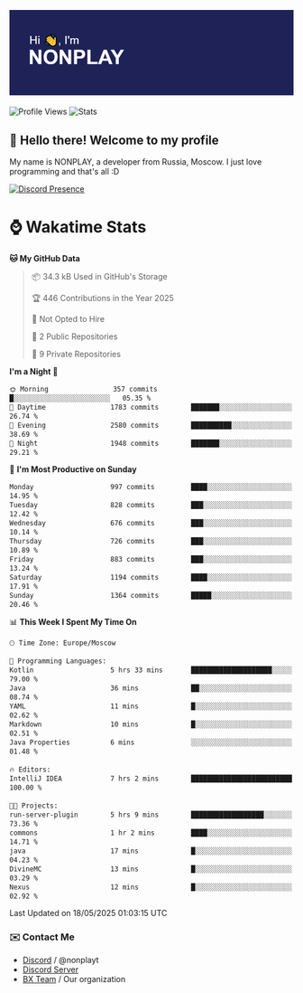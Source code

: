 ![Discord Presence](./header.png)
<br></br>
![Profile Views](https://komarev.com/ghpvc/?username=NONPLAYT&color=blue&style=for-the-badge)
![Stats](https://img.shields.io/badge/0%25-OPTIMIZED-orange?style=for-the-badge)


## :wave: Hello there! Welcome to my profile

My name is NONPLAY, a developer from Russia, Moscow. I just love programming and that's all :D

[![Discord Presence](https://lanyard.cnrad.dev/api/597087584090587177?showDisplayName=true)](https://discord.com/users/597087584090587177) 

# ⌚ Wakatime Stats

<!--START_SECTION:waka-->
**🐱 My GitHub Data** 

> 📦 34.3 kB Used in GitHub's Storage 
 > 
> 🏆 446 Contributions in the Year 2025
 > 
> 🚫 Not Opted to Hire
 > 
> 📜 2 Public Repositories 
 > 
> 🔑 9 Private Repositories 
 > 
**I'm a Night 🦉** 

```text
🌞 Morning                357 commits         █░░░░░░░░░░░░░░░░░░░░░░░░   05.35 % 
🌆 Daytime                1783 commits        ███████░░░░░░░░░░░░░░░░░░   26.74 % 
🌃 Evening                2580 commits        ██████████░░░░░░░░░░░░░░░   38.69 % 
🌙 Night                  1948 commits        ███████░░░░░░░░░░░░░░░░░░   29.21 % 
```
📅 **I'm Most Productive on Sunday** 

```text
Monday                   997 commits         ████░░░░░░░░░░░░░░░░░░░░░   14.95 % 
Tuesday                  828 commits         ███░░░░░░░░░░░░░░░░░░░░░░   12.42 % 
Wednesday                676 commits         ███░░░░░░░░░░░░░░░░░░░░░░   10.14 % 
Thursday                 726 commits         ███░░░░░░░░░░░░░░░░░░░░░░   10.89 % 
Friday                   883 commits         ███░░░░░░░░░░░░░░░░░░░░░░   13.24 % 
Saturday                 1194 commits        ████░░░░░░░░░░░░░░░░░░░░░   17.91 % 
Sunday                   1364 commits        █████░░░░░░░░░░░░░░░░░░░░   20.46 % 
```


📊 **This Week I Spent My Time On** 

```text
🕑︎ Time Zone: Europe/Moscow

💬 Programming Languages: 
Kotlin                   5 hrs 33 mins       ████████████████████░░░░░   79.00 % 
Java                     36 mins             ██░░░░░░░░░░░░░░░░░░░░░░░   08.74 % 
YAML                     11 mins             █░░░░░░░░░░░░░░░░░░░░░░░░   02.62 % 
Markdown                 10 mins             █░░░░░░░░░░░░░░░░░░░░░░░░   02.51 % 
Java Properties          6 mins              ░░░░░░░░░░░░░░░░░░░░░░░░░   01.48 % 

🔥 Editors: 
IntelliJ IDEA            7 hrs 2 mins        █████████████████████████   100.00 % 

🐱‍💻 Projects: 
run-server-plugin        5 hrs 9 mins        ██████████████████░░░░░░░   73.36 % 
commons                  1 hr 2 mins         ████░░░░░░░░░░░░░░░░░░░░░   14.71 % 
java                     17 mins             █░░░░░░░░░░░░░░░░░░░░░░░░   04.23 % 
DivineMC                 13 mins             █░░░░░░░░░░░░░░░░░░░░░░░░   03.29 % 
Nexus                    12 mins             █░░░░░░░░░░░░░░░░░░░░░░░░   02.92 % 
```


 Last Updated on 18/05/2025 01:03:15 UTC
<!--END_SECTION:waka-->

### ✉️ Contact Me

- [Discord](https://discord.com/users/597087584090587177) / @nonplayt
- [Discord Server](https://discord.gg/qNyybSSPm5)
- [BX Team](https://github.com/BX-Team) / Our organization
